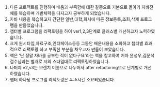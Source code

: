 1. 다른 프로젝트를 진행하며 배움과 부족함에 대한 갈증으로 기본으로 돌아가 자바전체를 복습하며 개발체력을 다지고자 공부하게 되었습니다.
2. 자바 내용을 복습하고자 간단한 일반,대학,회사에 따른 정보등록,조회,삭제 프로그램을 만들었습니다.
3. 챕터별 프로그램을 리팩토링을 하여 ver1,2,3단계로 클래스별 개선하고자 노력햐였습니다.
4. 크게 원시타입,자료구조,인터페이스등등 그동안 배운내용을 소화하고 챕터별 효과적으로 리팩토링 하고 부족한 부분을 채우고자 만들어 보았습니다.
5. 책은 '난 정말 자바를 공부한 적이 없다구요'라는 책을 참고하여 저자 윤성우,김문석 검수님과는 별개로 저의 스타일대로 리팩토링하였습니다.
6. 나머지 v2,v3는 브랜치 이름으로 나누어서 after refactoring으로 단계별로 개선하였습니다.
7. 챕터 하나당 프로그램 리팩토링은 4~5시간 소요되었습니다.
